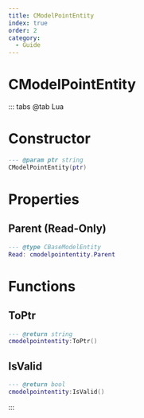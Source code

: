 ```yaml
---
title: CModelPointEntity
index: true
order: 2
category:
  - Guide
---
```


# CModelPointEntity

::: tabs
@tab Lua
# Constructor
```lua
--- @param ptr string
CModelPointEntity(ptr)
```
# Properties
## Parent (Read-Only)
```lua
--- @type CBaseModelEntity
Read: cmodelpointentity.Parent
```
# Functions
## ToPtr
```lua
--- @return string
cmodelpointentity:ToPtr()
```
## IsValid
```lua
--- @return bool
cmodelpointentity:IsValid()
```

:::
